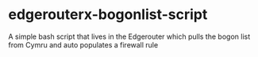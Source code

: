 # edgerouterx-bogonlist-script
A simple bash script that lives in the Edgerouter which pulls the bogon list from Cymru and auto populates a firewall rule
